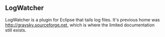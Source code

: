 ## LogWatcher

LogWatcher is a plugin for Eclipse that tails log files. It's previous home was http://graysky.sourceforge.net, which is where the limited documentation still exists.

